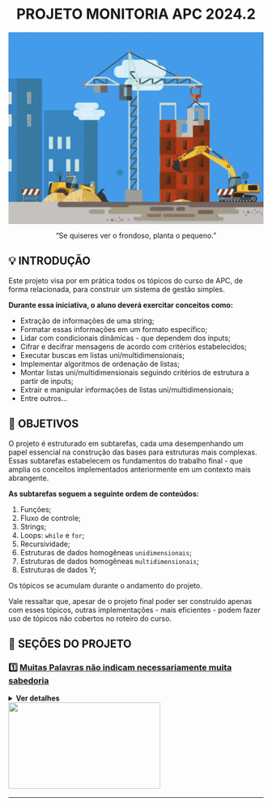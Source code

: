 <div align="center">
  <h1>PROJETO MONITORIA APC 2024.2</h1>
    <img src="assets/construcao.gif" align="center" alt="Logo" />
  </p>
  <p>
    “Se quiseres ver o frondoso, planta o pequeno.”
  </p>
</div>

## 💡 INTRODUÇÃO

Este projeto visa por em prática todos os tópicos do curso de APC, de forma relacionada, para construir um sistema de gestão simples.  

**Durante essa iniciativa, o aluno deverá exercitar conceitos como:**
- Extração de informações de uma string;
- Formatar essas informações em um formato específico;
- Lidar com condicionais dinâmicas - que dependem dos inputs;
- Cifrar e decifrar mensagens de acordo com critérios estabelecidos;
- Executar buscas em listas uni/multidimensionais;
- Implementar algoritmos de ordenação de listas;
- Montar listas uni/multidimensionais seguindo critérios de estrutura a partir de inputs;
- Extrair e manipular informações de listas uni/multidimensionais;
- Entre outros...

## 🎯 OBJETIVOS

O projeto é estruturado em subtarefas, cada uma desempenhando um papel essencial na construção das bases para estruturas mais complexas.   
Essas subtarefas estabelecem os fundamentos do trabalho final - que amplia os conceitos implementados anteriormente em um contexto mais abrangente.

**As subtarefas seguem a seguinte ordem de conteúdos:**
1. Funções;
2. Fluxo de controle;
3. Strings;
4. Loops: `while` e `for`;
5. Recursividade;
6. Estruturas de dados homogêneas `unidimensionais`; 
7. Estruturas de dados homogêneas `multidimensionais`;
8. Estruturas de dados Y;

Os tópicos se acumulam durante o andamento do projeto.

Vale ressaltar que, apesar de o projeto final poder ser construído apenas com esses tópicos, outras implementações - mais eficientes - podem fazer uso de tópicos não cobertos no roteiro do curso.

## 🧩 SEÇÕES DO PROJETO

### 1️⃣ [Muitas Palavras não indicam necessariamente muita sabedoria](etapa1/descricao.md)

<details>
<summary><b>Ver detalhes</b></summary>  
    
    TÓPICOS ABORDADOS:
    - Funções;
    - Fluxo de controle;
    - Strings.

    RESUMO:
    - Definir funções para extrair informações de uma string e imprimi-la em um formato especificado.
</details>


<img src="assets/nuvem-de-palavras.avif" style="width: 300px; height: 170px;"/>

---


